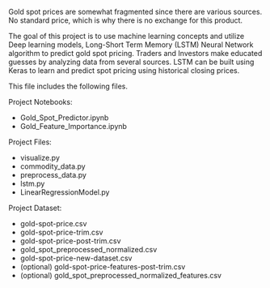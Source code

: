 Gold spot prices are somewhat fragmented since there are various sources. No standard price, which is why there is no exchange for this product. 

The goal of this project is to use machine learning concepts and utilize Deep learning models, Long-Short Term Memory (LSTM) Neural Network algorithm to predict gold spot pricing. Traders and Investors make educated guesses by analyzing data from several sources. LSTM can be built using Keras to learn and predict spot pricing using historical closing prices.

This file includes the following files.

Project Notebooks:
- Gold_Spot_Predictor.ipynb
- Gold_Feature_Importance.ipynb

Project Files:
- visualize.py
- commodity_data.py
- preprocess_data.py
- lstm.py
- LinearRegressionModel.py

Project Dataset:
- gold-spot-price.csv
- gold-spot-price-trim.csv
- gold-spot-price-post-trim.csv
- gold_spot_preprocessed_normalized.csv
- gold-spot-price-new-dataset.csv
- (optional) gold-spot-price-features-post-trim.csv
- (optional) gold_spot_preprocessed_normalized_features.csv